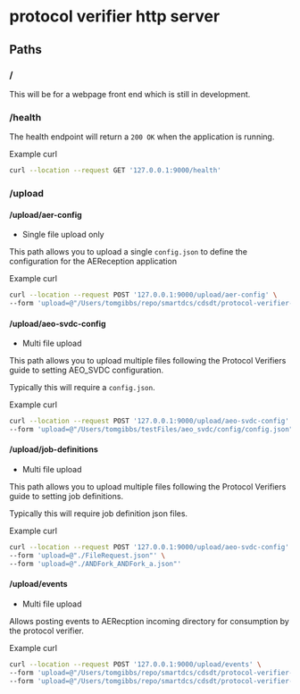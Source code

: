 # protocol verifier http server

## Paths

### /

This will be for a webpage front end which is still in development.

### /health

The health endpoint will return a `200 OK` when the application is running. 

Example curl
```bash
curl --location --request GET '127.0.0.1:9000/health'
```

### /upload

#### /upload/aer-config

- Single file upload only

This path allows you to upload a single `config.json` to define the configuration for the AEReception application

Example curl
```bash
curl --location --request POST '127.0.0.1:9000/upload/aer-config' \
--form 'upload=@"/Users/tomgibbs/repo/smartdcs/cdsdt/protocol-verifier-http-server/testFiles/aereception/config.json"'
```

#### /upload/aeo-svdc-config

- Multi file upload

This path allows you to upload multiple files following the Protocol Verifiers guide to setting AEO_SVDC configuration.

Typically this will require a `config.json`.

Example curl
```bash
curl --location --request POST '127.0.0.1:9000/upload/aeo-svdc-config' \
--form 'upload=@"/Users/tomgibbs/testFiles/aeo_svdc/config/config.json"'
```

#### /upload/job-definitions

- Multi file upload

This path allows you to upload multiple files following the Protocol Verifiers guide to setting job definitions.

Typically this will require job definition json files.

Example curl
```bash
curl --location --request POST '127.0.0.1:9000/upload/aeo-svdc-config' \
--form 'upload=@"./FileRequest.json"' \
--form 'upload=@"./ANDFork_ANDFork_a.json"'
```

#### /upload/events

- Multi file upload

Allows posting events to AERecption incoming directory for consumption by the protocol verifier.

Example curl
```bash
curl --location --request POST '127.0.0.1:9000/upload/events' \
--form 'upload=@"/Users/tomgibbs/repo/smartdcs/cdsdt/protocol-verifier-http-server/testFiles/events/FileRequest_HappyPath.json"' \
--form 'upload=@"/Users/tomgibbs/repo/smartdcs/cdsdt/protocol-verifier-http-server/testFiles/events/FileRequest_LoopConstraintViolation.json"'
```